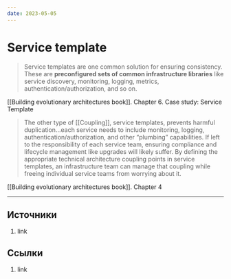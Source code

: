 ```yaml
---
date: 2023-05-05
---
```

# Service template

> Service templates are one common solution for ensuring consistency. These are **preconfigured sets of common infrastructure libraries** like service discovery, monitoring, logging, metrics, authentication/authorization, and so on.

[[Building evolutionary architectures book]]. Chapter 6. Case study: Service Template

> The other type of [[Coupling]], service templates, prevents harmful duplication...each service needs to include monitoring, logging, authentication/authorization, and other “plumbing” capabilities. If left to the responsibility of each service team, ensuring compliance and lifecycle management like upgrades will likely suffer. By defining the appropriate technical architecture coupling points in service templates, an infrastructure team can manage that coupling while freeing individual service teams from worrying about it.

[[Building evolutionary architectures book]]. Chapter 4

---

## Источники

1. link

## Ссылки

1. link
